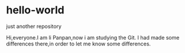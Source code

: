 # hello-world
just another repository


Hi,everyone.I am li Panpan,now i am studying the Git.
I had made some differences  there,in order to let me know some differences.

